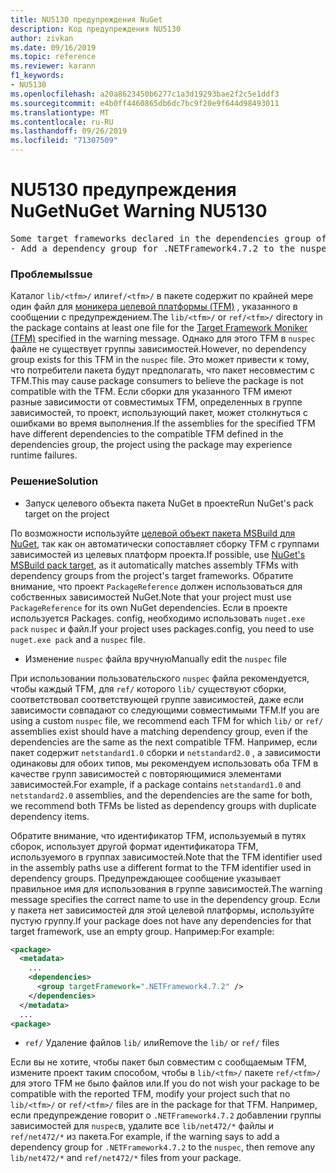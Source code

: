 ```yaml
---
title: NU5130 предупреждения NuGet
description: Код предупреждения NU5130
author: zivkan
ms.date: 09/16/2019
ms.topic: reference
ms.reviewer: karann
f1_keywords:
- NU5130
ms.openlocfilehash: a20a8623450b6277c1a3d19293bae2f2c5e1ddf3
ms.sourcegitcommit: e4b0ff4460865db6dc7bc9f20e9f644d98493011
ms.translationtype: MT
ms.contentlocale: ru-RU
ms.lasthandoff: 09/26/2019
ms.locfileid: "71307509"
---
```

# <a name="nuget-warning-nu5130"></a><span data-ttu-id="29fef-103">NU5130 предупреждения NuGet</span><span class="sxs-lookup"><span data-stu-id="29fef-103">NuGet Warning NU5130</span></span>

<pre>Some target frameworks declared in the dependencies group of the nuspec and the lib/ref folder have compatible matches, but not exact matches in the other location. Unless intentional, consult the list of actions below:
- Add a dependency group for .NETFramework4.7.2 to the nuspec</pre>

### <a name="issue"></a><span data-ttu-id="29fef-104">Проблемы</span><span class="sxs-lookup"><span data-stu-id="29fef-104">Issue</span></span>

<span data-ttu-id="29fef-105">Каталог `lib/<tfm>/` или`ref/<tfm>/` в пакете содержит по крайней мере один файл для [моникера целевой платформы (TFM)](../target-frameworks.md) , указанного в сообщении с предупреждением.</span><span class="sxs-lookup"><span data-stu-id="29fef-105">The `lib/<tfm>/` or `ref/<tfm>/` directory in the package contains at least one file for the [Target Framework Moniker (TFM)](../target-frameworks.md) specified in the warning message.</span></span> <span data-ttu-id="29fef-106">Однако для этого TFM в `nuspec` файле не существует группы зависимостей.</span><span class="sxs-lookup"><span data-stu-id="29fef-106">However, no dependency group exists for this TFM in the `nuspec` file.</span></span> <span data-ttu-id="29fef-107">Это может привести к тому, что потребители пакета будут предполагать, что пакет несовместим с TFM.</span><span class="sxs-lookup"><span data-stu-id="29fef-107">This may cause package consumers to believe the package is not compatible with the TFM.</span></span> <span data-ttu-id="29fef-108">Если сборки для указанного TFM имеют разные зависимости от совместимых TFM, определенных в группе зависимостей, то проект, использующий пакет, может столкнуться с ошибками во время выполнения.</span><span class="sxs-lookup"><span data-stu-id="29fef-108">If the assemblies for the specified TFM have different dependencies to the compatible TFM defined in the dependencies group, the project using the package may experience runtime failures.</span></span>

### <a name="solution"></a><span data-ttu-id="29fef-109">Решение</span><span class="sxs-lookup"><span data-stu-id="29fef-109">Solution</span></span>

* <span data-ttu-id="29fef-110">Запуск целевого объекта пакета NuGet в проекте</span><span class="sxs-lookup"><span data-stu-id="29fef-110">Run NuGet's pack target on the project</span></span>

<span data-ttu-id="29fef-111">По возможности используйте [целевой объект пакета MSBuild для NuGet](../msbuild-targets.md), так как он автоматически сопоставляет сборку TFM с группами зависимостей из целевых платформ проекта.</span><span class="sxs-lookup"><span data-stu-id="29fef-111">If possible, use [NuGet's MSBuild pack target](../msbuild-targets.md), as it automatically matches assembly TFMs with dependency groups from the project's target frameworks.</span></span> <span data-ttu-id="29fef-112">Обратите внимание, что проект `PackageReference` должен использоваться для собственных зависимостей NuGet.</span><span class="sxs-lookup"><span data-stu-id="29fef-112">Note that your project must use `PackageReference` for its own NuGet dependencies.</span></span> <span data-ttu-id="29fef-113">Если в проекте используется Packages. config, необходимо использовать `nuget.exe pack` `nuspec` и файл.</span><span class="sxs-lookup"><span data-stu-id="29fef-113">If your project uses packages.config, you need to use `nuget.exe pack` and a `nuspec` file.</span></span>

* <span data-ttu-id="29fef-114">Изменение `nuspec` файла вручную</span><span class="sxs-lookup"><span data-stu-id="29fef-114">Manually edit the `nuspec` file</span></span>

<span data-ttu-id="29fef-115">При использовании пользовательского `nuspec` файла рекомендуется, чтобы каждый TFM, для `ref/` которого `lib/` существуют сборки, соответствовал соответствующей группе зависимостей, даже если зависимости совпадают со следующими совместимыми TFM.</span><span class="sxs-lookup"><span data-stu-id="29fef-115">If you are using a custom `nuspec` file, we recommend each TFM for which `lib/` or `ref/` assemblies exist should have a matching dependency group, even if the dependencies are the same as the next compatible TFM.</span></span> <span data-ttu-id="29fef-116">Например, если пакет содержит `netstandard1.0` сборки и `netstandard2.0` , а зависимости одинаковы для обоих типов, мы рекомендуем использовать оба TFM в качестве групп зависимостей с повторяющимися элементами зависимостей.</span><span class="sxs-lookup"><span data-stu-id="29fef-116">For example, if a package contains `netstandard1.0` and `netstandard2.0` assemblies, and the dependencies are the same for both, we recommend both TFMs be listed as dependency groups with duplicate dependency items.</span></span>

<span data-ttu-id="29fef-117">Обратите внимание, что идентификатор TFM, используемый в путях сборок, использует другой формат идентификатора TFM, используемого в группах зависимостей.</span><span class="sxs-lookup"><span data-stu-id="29fef-117">Note that the TFM identifier used in the assembly paths use a different format to the TFM identifier used in dependency groups.</span></span> <span data-ttu-id="29fef-118">Предупреждающее сообщение указывает правильное имя для использования в группе зависимостей.</span><span class="sxs-lookup"><span data-stu-id="29fef-118">The warning message specifies the correct name to use in the dependency group.</span></span> <span data-ttu-id="29fef-119">Если у пакета нет зависимостей для этой целевой платформы, используйте пустую группу.</span><span class="sxs-lookup"><span data-stu-id="29fef-119">If your package does not have any dependencies for that target framework, use an empty group.</span></span> <span data-ttu-id="29fef-120">Например:</span><span class="sxs-lookup"><span data-stu-id="29fef-120">For example:</span></span>

```xml
<package>
  <metadata>
    ...
    <dependencies>
      <group targetFramework=".NETFramework4.7.2" />
    </dependencies>
  </metadata>
  ...
<package>
```

* <span data-ttu-id="29fef-121">`ref/` Удаление файлов `lib/` или</span><span class="sxs-lookup"><span data-stu-id="29fef-121">Remove the `lib/` or `ref/` files</span></span>

<span data-ttu-id="29fef-122">Если вы не хотите, чтобы пакет был совместим с сообщаемым TFM, измените проект таким способом, чтобы в `lib/<tfm>/` пакете `ref/<tfm>/` для этого TFM не было файлов или.</span><span class="sxs-lookup"><span data-stu-id="29fef-122">If you do not wish your package to be compatible with the reported TFM, modify your project such that no `lib/<tfm>/` or `ref/<tfm>/` files are in the package for that TFM.</span></span> <span data-ttu-id="29fef-123">Например, если предупреждение говорит о `.NETFramework4.7.2` добавлении группы зависимостей для `nuspec`в, удалите все `lib/net472/*` файлы и `ref/net472/*` из пакета.</span><span class="sxs-lookup"><span data-stu-id="29fef-123">For example, if the warning says to add a dependency group for `.NETFramework4.7.2` to the `nuspec`, then remove any `lib/net472/*` and `ref/net472/*` files from your package.</span></span>
